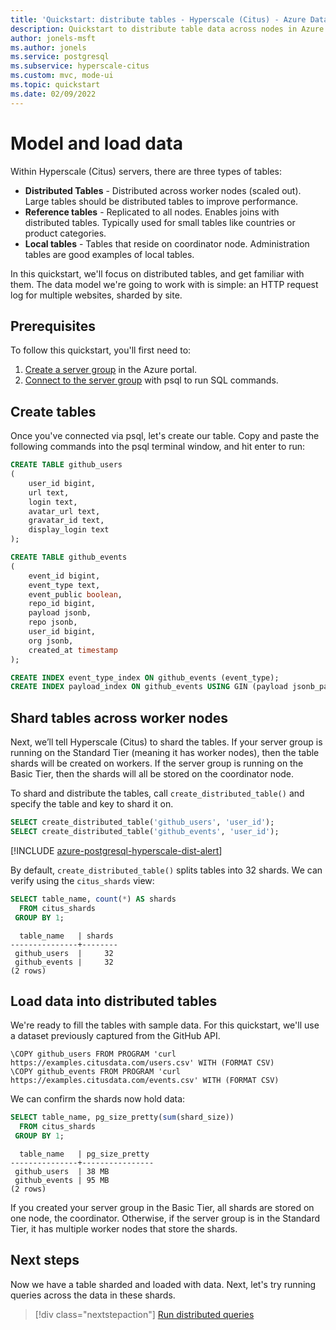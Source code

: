 ```yaml
---
title: 'Quickstart: distribute tables - Hyperscale (Citus) - Azure Database for PostgreSQL'
description: Quickstart to distribute table data across nodes in Azure Database for PostgreSQL - Hyperscale (Citus).
author: jonels-msft
ms.author: jonels
ms.service: postgresql
ms.subservice: hyperscale-citus
ms.custom: mvc, mode-ui
ms.topic: quickstart
ms.date: 02/09/2022
---
```


# Model and load data

Within Hyperscale (Citus) servers, there are three types of tables:

* **Distributed Tables** - Distributed across worker nodes (scaled out).
  Large tables should be distributed tables to improve performance.
* **Reference tables** - Replicated to all nodes. Enables joins with
  distributed tables. Typically used for small tables like countries or product
  categories.
* **Local tables** - Tables that reside on coordinator node. Administration
  tables are good examples of local tables.

In this quickstart, we'll focus on distributed tables, and get familiar with
them.  The data model we're going to work with is simple: an HTTP request log
for multiple websites, sharded by site.

## Prerequisites

To follow this quickstart, you'll first need to:

1. [Create a server group](quickstart-create-portal.md) in the Azure portal.
2. [Connect to the server group](quickstart-connect-psql.md) with psql to
   run SQL commands.

## Create tables

Once you've connected via psql, let's create our table. Copy and paste the
following commands into the psql terminal window, and hit enter to run:

```sql
CREATE TABLE github_users
(
	user_id bigint,
	url text,
	login text,
	avatar_url text,
	gravatar_id text,
	display_login text
);

CREATE TABLE github_events
(
	event_id bigint,
	event_type text,
	event_public boolean,
	repo_id bigint,
	payload jsonb,
	repo jsonb,
	user_id bigint,
	org jsonb,
	created_at timestamp
);

CREATE INDEX event_type_index ON github_events (event_type);
CREATE INDEX payload_index ON github_events USING GIN (payload jsonb_path_ops);
```

## Shard tables across worker nodes

Next, we’ll tell Hyperscale (Citus) to shard the tables. If your server group
is running on the Standard Tier (meaning it has worker nodes), then the table
shards will be created on workers. If the server group is running on the Basic
Tier, then the shards will all be stored on the coordinator node.

To shard and distribute the tables, call `create_distributed_table()` and
specify the table and key to shard it on.

```sql
SELECT create_distributed_table('github_users', 'user_id');
SELECT create_distributed_table('github_events', 'user_id');
```

[!INCLUDE [azure-postgresql-hyperscale-dist-alert](../../../includes/azure-postgresql-hyperscale-dist-alert.md)]

By default, `create_distributed_table()` splits tables into 32 shards.  We can
verify using the `citus_shards` view:

```sql
SELECT table_name, count(*) AS shards
  FROM citus_shards
 GROUP BY 1;
```

```
  table_name   | shards
---------------+--------
 github_users  |     32
 github_events |     32
(2 rows)
```

## Load data into distributed tables

We're ready to fill the tables with sample data. For this quickstart, we'll use
a dataset previously captured from the GitHub API.

```
\COPY github_users FROM PROGRAM 'curl https://examples.citusdata.com/users.csv' WITH (FORMAT CSV)
\COPY github_events FROM PROGRAM 'curl https://examples.citusdata.com/events.csv' WITH (FORMAT CSV)
```

We can confirm the shards now hold data:

```sql
SELECT table_name, pg_size_pretty(sum(shard_size))
  FROM citus_shards
 GROUP BY 1;
```

```
  table_name   | pg_size_pretty
---------------+----------------
 github_users  | 38 MB
 github_events | 95 MB
(2 rows)
```

If you created your server group in the Basic Tier, all shards are stored on
one node, the coordinator.  Otherwise, if the server group is in the Standard
Tier, it has multiple worker nodes that store the shards.

## Next steps

Now we have a table sharded and loaded with data. Next, let's try running
queries across the data in these shards.

> [!div class="nextstepaction"]
> [Run distributed queries](quickstart-run-queries.md)
